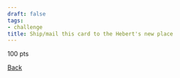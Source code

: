 ```yaml
---
draft: false
tags:
- challenge
title: Ship/mail this card to the Hebert's new place
---
```

100 pts

[Back](https://shadybraden.com/jetlag) 
